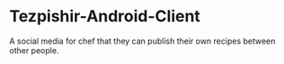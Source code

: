 # Tezpishir-Android-Client
A social media for chef that they can publish their own recipes between other people. 
